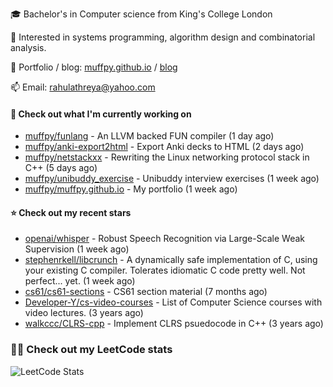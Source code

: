 🎓 Bachelor's in Computer science from King's College London  

🔭 Interested in systems programming, algorithm design and combinatorial analysis.

🤗 Portfolio / blog: [muffpy.github.io](https://muffpy.github.io/) / [blog](https://muffpy.github.io/blog)

📫 Email: [rahulathreya@yahoo.com](mailto:rahulathreya@yahoo.com)

#### 👷 Check out what I'm currently working on

- [muffpy/funlang](https://github.com/muffpy/funlang) - An LLVM backed FUN compiler  (1 day ago)
- [muffpy/anki-export2html](https://github.com/muffpy/anki-export2html) - Export Anki decks to HTML (2 days ago)
- [muffpy/netstackxx](https://github.com/muffpy/netstackxx) - Rewriting the Linux networking protocol stack in C&#43;&#43; (5 days ago)
- [muffpy/unibuddy_exercise](https://github.com/muffpy/unibuddy_exercise) - Unibuddy interview exercises (1 week ago)
- [muffpy/muffpy.github.io](https://github.com/muffpy/muffpy.github.io) - My portfolio (1 week ago)

#### ⭐ Check out my recent stars

- [openai/whisper](https://github.com/openai/whisper) - Robust Speech Recognition via Large-Scale Weak Supervision (1 week ago)
- [stephenrkell/libcrunch](https://github.com/stephenrkell/libcrunch) - A dynamically safe implementation of C, using your existing C compiler. Tolerates idiomatic C code pretty well. Not perfect... yet. (1 week ago)
- [cs61/cs61-sections](https://github.com/cs61/cs61-sections) - CS61 section material (7 months ago)
- [Developer-Y/cs-video-courses](https://github.com/Developer-Y/cs-video-courses) - List of Computer Science courses with video lectures. (3 years ago)
- [walkccc/CLRS-cpp](https://github.com/walkccc/CLRS-cpp) - Implement CLRS psuedocode in C&#43;&#43; (3 years ago)

### 👨‍💻 Check out my LeetCode stats
![LeetCode Stats](https://leetcode.card.workers.dev/lcascension?theme=unicorn&font=baloo&extension=null)

